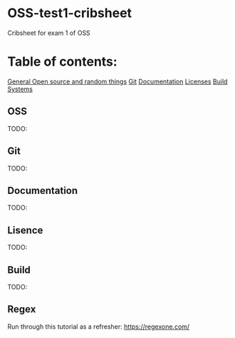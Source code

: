 # OSS-test1-cribsheet
Cribsheet for exam 1 of OSS

# Table of contents:

[General Open source and random things](##OSS)
[Git](##Git)
[Documentation](##Documentation)
[Licenses](##Lisence)
[Build Systems](##Build)

## OSS
TODO:

## Git
TODO:

## Documentation
TODO:

## Lisence
TODO:

## Build
TODO:

## Regex
Run through this tutorial as a refresher: https://regexone.com/
